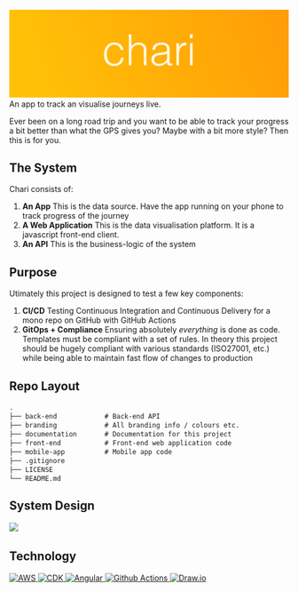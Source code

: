 ![](branding/chari_logo.png)
An app to track an visualise journeys live.

Ever been on a long road trip and you want to be able to track your progress a bit better than what the GPS gives you? Maybe with a bit more style? Then this is for you. 

## The System
Chari consists of:

1. **An App**
   This is the data source. Have the app running on your phone to track progress of the journey
2. **A Web Application**
   This is the data visualisation platform. It is a javascript front-end client.
3. **An API**
   This is the business-logic of the system

## Purpose
Utimately this project is designed to test a few key components:

1. **CI/CD**
   Testing Continuous Integration and Continuous Delivery for a mono repo on GitHub with GitHub Actions
2. **GitOps + Compliance**
   Ensuring absolutely *everything* is done as code. Templates must be compliant with a set of rules. In theory this project should be hugely compliant with various standards (ISO27001, etc.) while being able to maintain fast flow of changes to production

## Repo Layout
    .
    ├── back-end            # Back-end API
    ├── branding            # All branding info / colours etc.
    ├── documentation       # Documentation for this project
    ├── front-end           # Front-end web application code
    ├── mobile-app          # Mobile app code
    ├── .gitignore
    ├── LICENSE
    └── README.md

## System Design

![](system_design.png)

## Technology
<a href="//aws.amazon.com">
    <img src="https://upload.wikimedia.org/wikipedia/commons/thumb/9/93/Amazon_Web_Services_Logo.svg/1280px-Amazon_Web_Services_Logo.svg.png" alt="AWS" width="200px" />
</a>
<a href="//aws.amazon.com/cdk/">
    <img src="https://www.cdkday.com/static/img/cdk_wide.png" alt="CDK" width="200px" />
</a>
<a href="//angular.io/">
    <img src="https://miro.medium.com/max/480/1*VKY-Ldkt-iHobItql7G_5w.png" alt="Angular" width="200px" />
</a>
<a href="//github.com/features/actions">
    <img src="https://dev-to-uploads.s3.amazonaws.com/i/96ufidjjlxgomqim05oc.png" alt="Github Actions" width="200px" />
</a>
<a href="//draw.io/">
    <img src="https://static1.squarespace.com/static/576dc6d2579fb313163ccfa0/57714f6205b0372b983c1477/5ae47305575d1fd630b91c46/1535651375128/DrawIO.png" alt="Draw.io" width="200px" />
</a>